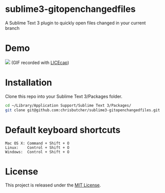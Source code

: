 # sublime3-gitopenchangedfiles
A Sublime Text 3 plugin to quickly open files changed in your current branch

# Demo
![](https://raw.githubusercontent.com/chrisbutcher/sublime3-gitopenchangedfiles/master/demo.gif)
(GIF recorded with [LICEcap](http://www.cockos.com/licecap/))

# Installation
Clone this repo into your Sublime Text 3/Packages folder.
```bash
cd ~/Library/Application Support/Sublime Text 3/Packages/
git clone git@github.com:chrisbutcher/sublime3-gitopenchangedfiles.git
```

# Default keyboard shortcuts
```
Mac OS X: Command + Shift + O
Linux:    Control + Shift + O
Windows:  Control + Shift + O
```

# License
This project is released under the [MIT License](http://opensource.org/licenses/MIT).
